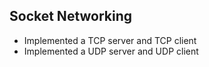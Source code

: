 ## Socket Networking

- Implemented a TCP server and TCP client
- Implemented a UDP server and UDP client
